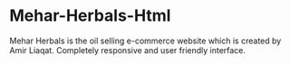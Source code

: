 # Mehar-Herbals-Html
Mehar Herbals is the oil selling e-commerce website which is created by Amir Liaqat. Completely responsive and user friendly interface.
